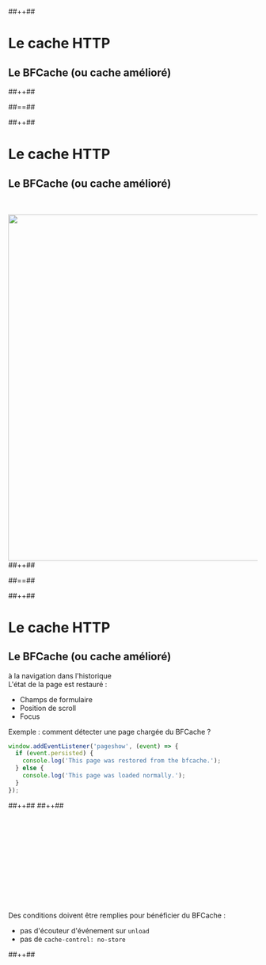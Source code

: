 <!-- .slide: class="tc-multiple-columns with-code" -->

##++##

# Le cache HTTP

## Le BFCache (ou cache amélioré)
##++##


##==##

<!-- .slide: class="tc-multiple-columns with-code" -->

##++##

# Le cache HTTP

## Le BFCache (ou cache amélioré)

<img src="./assets/images/03-speed/cache-bf.svg" style="width: 700px; height: auto; display: block;  margin: auto; margin-top: 50px;"  />
##++##


##==##

<!-- .slide: class="tc-multiple-columns with-code" -->

##++##

# Le cache HTTP

## Le BFCache (ou cache amélioré)

à la navigation dans l'historique<br/>
L'état de la page est restauré :

- Champs de formulaire
- Position de scroll
- Focus

<div>

Exemple : comment détecter une page chargée du BFCache ?

```js
window.addEventListener('pageshow', (event) => {
  if (event.persisted) {
    console.log('This page was restored from the bfcache.');
  } else {
    console.log('This page was loaded normally.');
  }
});
```

</div>
<!-- .element: class="fragment" data-fragment-index="1"-->
##++##
##++##

<div style="margin-top: 205px">

Des conditions doivent être remplies pour bénéficier du BFCache :

<!-- .element: class="admonition warning" -->

- pas d'écouteur d'événement sur `unload`
- pas de `cache-control: no-store`

</div>
<!-- .element: class="fragment" data-fragment-index="2"-->
##++##
